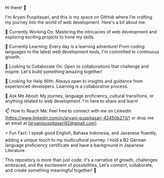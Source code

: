 Hi there! 👋

I'm Aryani Puspitasari, and this is my space on GitHub where I'm crafting my journey into the world of web development. Here's a bit about me:

🔭 Currently Working On: Mastering the intricacies of web development and exploring exciting projects to hone my skills.

🌱 Currently Learning: Every day is a learning adventure! From coding languages to the latest web development tools, I'm committed to continuous growth.

👯 Looking to Collaborate On: Open to collaborations that challenge and inspire. Let's build something amazing together!

🤔 Looking for Help With: Always open to insights and guidance from experienced developers. Learning is a collaborative process.

💬 Ask Me About: My journey, language proficiency, cultural transitions, or anything related to web development. I'm here to share and learn!

📫 How to Reach Me: Feel free to connect with me on LinkedIn [https://www.linkedin.com/in/aryani-puspitasari-42450b273/] or drop me an email at [aryanipuspitasari92@gmail.com].

⚡ Fun Fact: I speak good English, Bahasa Indonesia, and Javanese fluently, adding a unique touch to my multicultural journey. I hold a B2 German language proficiency certificate and have a background in Japanese Literature.

This repository is more than just code; it's a narrative of growth, challenges embraced, and the excitement of possibilities. Let's connect, collaborate, and create something meaningful together! 🚀
